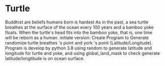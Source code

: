 # Turtle
Buddhist are beliefs humans born is hardest As in the past, a sea turtle breathes at the surface of the ocean every 100 years and a bamboo yoke floats. When the turtle's head fits into the bamboo yoke, that is, one time will be reborn as a human. 
initiate version: Create Program to Generate randomize turtle breathes 's point and york 's point (Latitude/Longitude).
Program is develop by python 3.8 using random to generate latitude and longitude for turtle and yoke, and using global_land_mask to check generate latitude/longtitude is on ocean surface.
